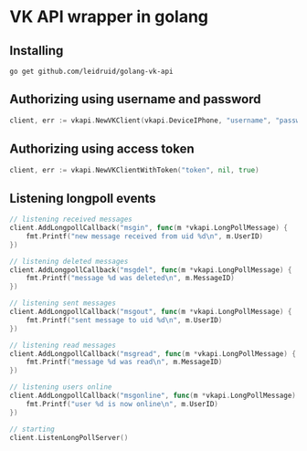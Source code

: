 # VK API wrapper in golang

## Installing

```
go get github.com/leidruid/golang-vk-api
```

## Authorizing using username and password

```go
client, err := vkapi.NewVKClient(vkapi.DeviceIPhone, "username", "password", true)
```

## Authorizing using access token

```go
client, err := vkapi.NewVKClientWithToken("token", nil, true)
```

## Listening longpoll events

```go
// listening received messages
client.AddLongpollCallback("msgin", func(m *vkapi.LongPollMessage) {
	fmt.Printf("new message received from uid %d\n", m.UserID)
})

// listening deleted messages
client.AddLongpollCallback("msgdel", func(m *vkapi.LongPollMessage) {
	fmt.Printf("message %d was deleted\n", m.MessageID)
})

// listening sent messages
client.AddLongpollCallback("msgout", func(m *vkapi.LongPollMessage) {
	fmt.Printf("sent message to uid %d\n", m.UserID)
})

// listening read messages
client.AddLongpollCallback("msgread", func(m *vkapi.LongPollMessage) {
	fmt.Printf("message %d was read\n", m.MessageID)
})

// listening users online
client.AddLongpollCallback("msgonline", func(m *vkapi.LongPollMessage) {
	fmt.Printf("user %d is now online\n", m.UserID)
})

// starting 
client.ListenLongPollServer()
```
